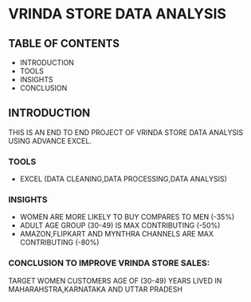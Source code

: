 # VRINDA STORE DATA ANALYSIS 

## TABLE OF CONTENTS
- INTRODUCTION
- TOOLS
- INSIGHTS
- CONCLUSION

## INTRODUCTION

 THIS IS AN END TO END PROJECT OF VRINDA STORE DATA ANALYSIS USING ADVANCE EXCEL.


### TOOLS
- EXCEL (DATA CLEANING,DATA PROCESSING,DATA ANALYSIS)

  
### INSIGHTS
- WOMEN ARE MORE LIKELY TO BUY COMPARES TO MEN (-35%)
- ADULT AGE GROUP (30-49) IS MAX CONTRIBUTING (-50%)
- AMAZON,FLIPKART AND MYNTHRA CHANNELS ARE MAX CONTRIBUTING (-80%)
 

### CONCLUSION TO IMPROVE VRINDA STORE SALES:
TARGET WOMEN CUSTOMERS AGE OF (30-49) YEARS LIVED IN MAHARAHSTRA,KARNATAKA AND UTTAR PRADESH

